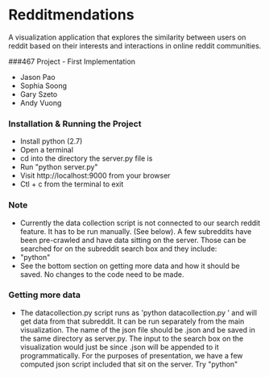 # Redditmendations

A visualization application that explores the similarity between users on reddit based on their interests
and interactions in online reddit communities.

###467 Project - First Implementation

- Jason Pao
- Sophia Soong
- Gary Szeto
- Andy Vuong

### Installation & Running the Project
- Install python (2.7)
- Open a terminal
- cd into the directory the server.py file is
- Run "python server.py"
- Visit http://localhost:9000 from your browser
- Ctl + c from the terminal to exit

### Note
- Currently the data collection script is not connected to our search reddit feature. It has to be run manually. (See below). A few subreddits have been pre-crawled and have data sitting on the server. Those can be searched for on the subreddit search box and they include:
- "python"
- See the bottom section on getting more data and how it should be saved. No changes to the code need to be made.

### Getting more data
- The datacollection.py script runs as 'python datacollection.py <subreddit-name>' and will get data from that subreddit. It can be run separately from the main visualization. The name of the json file should be <subredditname>.json and be saved in the same directory as server.py. The input to the search box on the visualization would just be <subredditname> since .json will be appended to it programmatically. For the purposes of presentation, we have a few computed json script included that sit on the server. Try "python"
